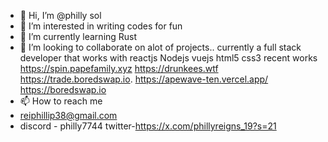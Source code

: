 - 👋 Hi, I’m @philly sol
- 👀 I’m interested in writing codes for fun
- 🌱 I’m currently learning Rust
- 💞️ I’m looking to collaborate on alot of projects..
currently a full stack developer that works with reactjs Nodejs vuejs html5 css3
recent works
  https://spin.papefamily.xyz
  https://drunkees.wtf
  https://trade.boredswap.io.        https://apewave-ten.vercel.app/
  https://boredswap.io
- 📫 How to reach me
- reiphillip38@gmail.com
- discord - philly7744
twitter-https://x.com/phillyreigns_19?s=21

